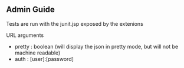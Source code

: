## Admin Guide

Tests are run with the junit.jsp exposed by the extenions

URL arguments

+ pretty : boolean (will display the json in pretty mode, but will not be machine readable)
+ auth :  [user]:[password]